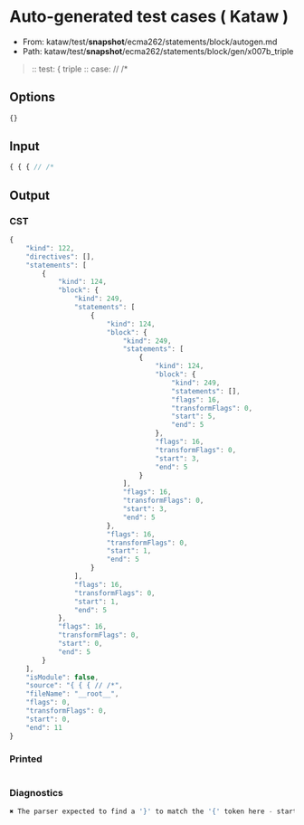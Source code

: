 # Auto-generated test cases ( Kataw )
- From: kataw/test/__snapshot__/ecma262/statements/block/autogen.md
- Path: kataw/test/__snapshot__/ecma262/statements/block/gen/x007b_triple
> :: test: { triple
> :: case: // /*
## Options

`````js
{}
`````
## Input

`````js
{ { { // /*
`````
## Output

### CST

```javascript
{
    "kind": 122,
    "directives": [],
    "statements": [
        {
            "kind": 124,
            "block": {
                "kind": 249,
                "statements": [
                    {
                        "kind": 124,
                        "block": {
                            "kind": 249,
                            "statements": [
                                {
                                    "kind": 124,
                                    "block": {
                                        "kind": 249,
                                        "statements": [],
                                        "flags": 16,
                                        "transformFlags": 0,
                                        "start": 5,
                                        "end": 5
                                    },
                                    "flags": 16,
                                    "transformFlags": 0,
                                    "start": 3,
                                    "end": 5
                                }
                            ],
                            "flags": 16,
                            "transformFlags": 0,
                            "start": 3,
                            "end": 5
                        },
                        "flags": 16,
                        "transformFlags": 0,
                        "start": 1,
                        "end": 5
                    }
                ],
                "flags": 16,
                "transformFlags": 0,
                "start": 1,
                "end": 5
            },
            "flags": 16,
            "transformFlags": 0,
            "start": 0,
            "end": 5
        }
    ],
    "isModule": false,
    "source": "{ { { // /*",
    "fileName": "__root__",
    "flags": 0,
    "transformFlags": 0,
    "start": 0,
    "end": 11
}
```

### Printed

```javascript

```

### Diagnostics

```javascript
✖ The parser expected to find a '}' to match the '{' token here - start: 6, end: 11

```

